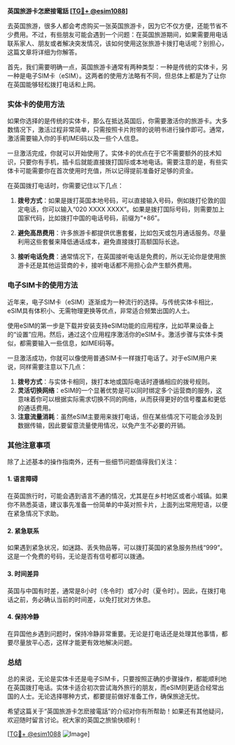 **英国旅游卡怎麽接電話 [[TG💪+ @esim1088](https://t.me/s/esim1088)]**

去英国旅游，很多人都会考虑购买一张英国旅游卡，因为它不仅方便，还能节省不少费用。不过，有些朋友可能会遇到一个问题：在英国旅游期间，如果需要用电话联系家人、朋友或者解决突发情况，该如何使用这张旅游卡拨打电话呢？别担心，这篇文章将详细为你解答。

首先，我们需要明确一点，英国旅游卡通常有两种类型：一种是传统的实体卡，另一种是电子SIM卡（eSIM）。这两者的使用方法略有不同，但总体上都是为了让你在英国能够轻松拨打电话和上网。

### 实体卡的使用方法

如果你选择的是传统的实体卡，那么在抵达英国后，你需要激活你的旅游卡。大多数情况下，激活过程非常简单，只需按照卡片附带的说明书进行操作即可。通常，激活需要输入你的手机IMEI码以及一些个人信息。

一旦激活完成，你就可以开始使用了。实体卡的优点在于它不需要额外的技术知识，只要你有手机，插卡后就能直接拨打国际或本地电话。需要注意的是，有些实体卡可能需要你在首次使用时充值，所以记得提前准备好足够的资金。

在英国拨打电话时，你需要记住以下几点：
1. **拨号方式**：如果是拨打英国本地号码，可以直接输入号码，例如拨打伦敦的固定电话，你可以输入“020 XXXX XXXX”。如果是拨打国际号码，则需要加上国家代码，比如拨打中国的电话号码，前缀为“+86”。
   
2. **避免高昂费用**：许多旅游卡都提供优惠套餐，比如包天或包月通话服务。尽量利用这些套餐来降低通话成本，避免直接拨打高额国际长途。

3. **接听电话免费**：通常情况下，在英国接听电话是免费的，所以无论你是使用旅游卡还是其他运营商的卡，接听电话都不用担心会产生额外费用。

### 电子SIM卡的使用方法

近年来，电子SIM卡（eSIM）逐渐成为一种流行的选择。与传统实体卡相比，eSIM具有体积小、无需物理更换等优点，非常适合频繁出国的人士。

使用eSIM的第一步是下载并安装支持eSIM功能的应用程序，比如苹果设备上的“设置”应用。然后，通过这个应用程序激活你的eSIM卡。激活步骤与实体卡类似，都需要输入一些信息，如IMEI码等。

一旦激活成功，你就可以像使用普通SIM卡一样拨打电话了。对于eSIM用户来说，同样需要注意以下几点：
1. **拨号方式**：与实体卡相同，拨打本地或国际电话时遵循相应的拨号规则。
2. **灵活切换网络**：eSIM的一个显著优势是可以同时绑定多个运营商的服务，这意味着你可以根据实际需求切换不同的网络，从而获得更好的信号覆盖和更低的通话费用。
3. **注意流量消耗**：虽然eSIM主要用来拨打电话，但在某些情况下可能会涉及到数据传输，因此要留意流量使用情况，以免产生不必要的开销。

### 其他注意事项

除了上述基本的操作指南外，还有一些细节问题值得我们关注：

#### 1. **语言障碍**
   在英国旅行时，可能会遇到语言不通的情况，尤其是在乡村地区或者小城镇。如果你不熟悉英语，建议事先准备一份简单的中英对照卡片，上面列出常用短语，以便在紧急情况下求助。

#### 2. **紧急联系**
   如果遇到紧急状况，如迷路、丢失物品等，可以拨打英国的紧急服务热线“999”。这是一个免费的号码，无论是否有信号都可以拨通。

#### 3. **时间差异**
   英国与中国有时差，通常是8小时（冬令时）或7小时（夏令时）。因此，在拨打电话之前，务必确认当前的时间差，以免打扰对方休息。

#### 4. **保持冷静**
   在异国他乡遇到问题时，保持冷静非常重要。无论是打电话还是处理其他事情，都要尽量放平心态，这样才能更有效地解决问题。

### 总结

总的来说，无论是实体卡还是电子SIM卡，只要按照正确的步骤操作，都能顺利地在英国拨打电话。实体卡适合初次尝试海外旅行的朋友，而eSIM则更适合经常出国的人士。无论选择哪种方式，都要提前做好准备工作，确保旅途无忧。

希望这篇关于“英国旅游卡怎麽接電話”的介绍对你有所帮助！如果还有其他疑问，欢迎随时留言讨论。祝大家的英国之旅愉快顺利！

[[TG💪+ @esim1088](https://t.me/s/esim1088) ![Image](https://i.postimg.cc/4NQfJmqS/Snipaste-2025-05-13-00-14-12.png)]